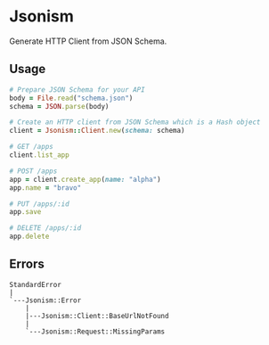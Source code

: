 # Jsonism
Generate HTTP Client from JSON Schema.

## Usage
```ruby
# Prepare JSON Schema for your API
body = File.read("schema.json")
schema = JSON.parse(body)

# Create an HTTP client from JSON Schema which is a Hash object
client = Jsonism::Client.new(schema: schema)

# GET /apps
client.list_app

# POST /apps
app = client.create_app(name: "alpha")
app.name = "bravo"

# PUT /apps/:id
app.save

# DELETE /apps/:id
app.delete
```

## Errors
```
StandardError
|
`---Jsonism::Error
    |
    |---Jsonism::Client::BaseUrlNotFound
    |
    `---Jsonism::Request::MissingParams
```

